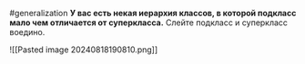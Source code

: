 #generalization 
**У вас есть некая иерархия классов, в которой подкласс мало чем отличается от суперкласса.**
Слейте подкласс и суперкласс воедино.

![[Pasted image 20240818190810.png]]
